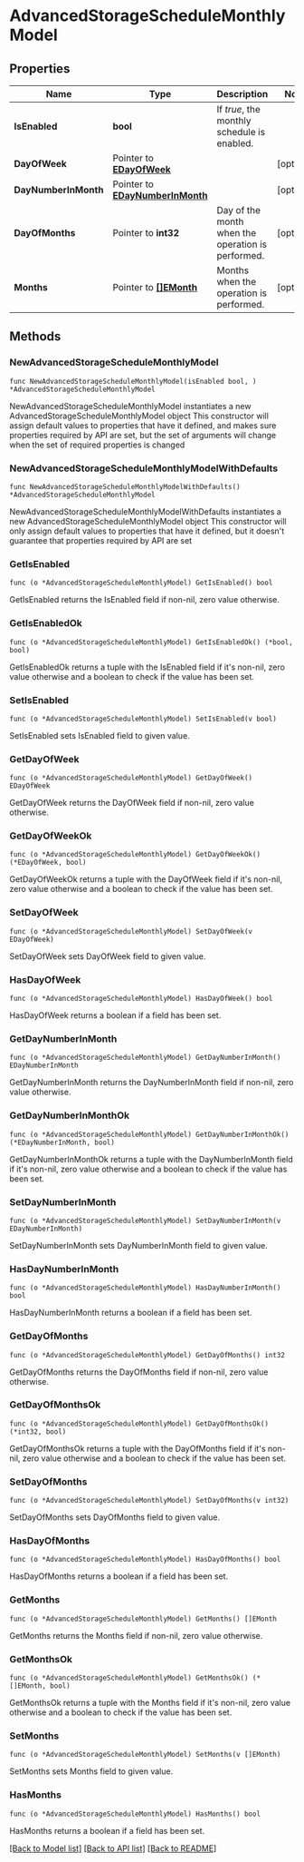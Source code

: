 # AdvancedStorageScheduleMonthlyModel

## Properties

Name | Type | Description | Notes
------------ | ------------- | ------------- | -------------
**IsEnabled** | **bool** | If *true*, the monthly schedule is enabled. | 
**DayOfWeek** | Pointer to [**EDayOfWeek**](EDayOfWeek.md) |  | [optional] 
**DayNumberInMonth** | Pointer to [**EDayNumberInMonth**](EDayNumberInMonth.md) |  | [optional] 
**DayOfMonths** | Pointer to **int32** | Day of the month when the operation is performed. | [optional] 
**Months** | Pointer to [**[]EMonth**](EMonth.md) | Months when the operation is performed. | [optional] 

## Methods

### NewAdvancedStorageScheduleMonthlyModel

`func NewAdvancedStorageScheduleMonthlyModel(isEnabled bool, ) *AdvancedStorageScheduleMonthlyModel`

NewAdvancedStorageScheduleMonthlyModel instantiates a new AdvancedStorageScheduleMonthlyModel object
This constructor will assign default values to properties that have it defined,
and makes sure properties required by API are set, but the set of arguments
will change when the set of required properties is changed

### NewAdvancedStorageScheduleMonthlyModelWithDefaults

`func NewAdvancedStorageScheduleMonthlyModelWithDefaults() *AdvancedStorageScheduleMonthlyModel`

NewAdvancedStorageScheduleMonthlyModelWithDefaults instantiates a new AdvancedStorageScheduleMonthlyModel object
This constructor will only assign default values to properties that have it defined,
but it doesn't guarantee that properties required by API are set

### GetIsEnabled

`func (o *AdvancedStorageScheduleMonthlyModel) GetIsEnabled() bool`

GetIsEnabled returns the IsEnabled field if non-nil, zero value otherwise.

### GetIsEnabledOk

`func (o *AdvancedStorageScheduleMonthlyModel) GetIsEnabledOk() (*bool, bool)`

GetIsEnabledOk returns a tuple with the IsEnabled field if it's non-nil, zero value otherwise
and a boolean to check if the value has been set.

### SetIsEnabled

`func (o *AdvancedStorageScheduleMonthlyModel) SetIsEnabled(v bool)`

SetIsEnabled sets IsEnabled field to given value.


### GetDayOfWeek

`func (o *AdvancedStorageScheduleMonthlyModel) GetDayOfWeek() EDayOfWeek`

GetDayOfWeek returns the DayOfWeek field if non-nil, zero value otherwise.

### GetDayOfWeekOk

`func (o *AdvancedStorageScheduleMonthlyModel) GetDayOfWeekOk() (*EDayOfWeek, bool)`

GetDayOfWeekOk returns a tuple with the DayOfWeek field if it's non-nil, zero value otherwise
and a boolean to check if the value has been set.

### SetDayOfWeek

`func (o *AdvancedStorageScheduleMonthlyModel) SetDayOfWeek(v EDayOfWeek)`

SetDayOfWeek sets DayOfWeek field to given value.

### HasDayOfWeek

`func (o *AdvancedStorageScheduleMonthlyModel) HasDayOfWeek() bool`

HasDayOfWeek returns a boolean if a field has been set.

### GetDayNumberInMonth

`func (o *AdvancedStorageScheduleMonthlyModel) GetDayNumberInMonth() EDayNumberInMonth`

GetDayNumberInMonth returns the DayNumberInMonth field if non-nil, zero value otherwise.

### GetDayNumberInMonthOk

`func (o *AdvancedStorageScheduleMonthlyModel) GetDayNumberInMonthOk() (*EDayNumberInMonth, bool)`

GetDayNumberInMonthOk returns a tuple with the DayNumberInMonth field if it's non-nil, zero value otherwise
and a boolean to check if the value has been set.

### SetDayNumberInMonth

`func (o *AdvancedStorageScheduleMonthlyModel) SetDayNumberInMonth(v EDayNumberInMonth)`

SetDayNumberInMonth sets DayNumberInMonth field to given value.

### HasDayNumberInMonth

`func (o *AdvancedStorageScheduleMonthlyModel) HasDayNumberInMonth() bool`

HasDayNumberInMonth returns a boolean if a field has been set.

### GetDayOfMonths

`func (o *AdvancedStorageScheduleMonthlyModel) GetDayOfMonths() int32`

GetDayOfMonths returns the DayOfMonths field if non-nil, zero value otherwise.

### GetDayOfMonthsOk

`func (o *AdvancedStorageScheduleMonthlyModel) GetDayOfMonthsOk() (*int32, bool)`

GetDayOfMonthsOk returns a tuple with the DayOfMonths field if it's non-nil, zero value otherwise
and a boolean to check if the value has been set.

### SetDayOfMonths

`func (o *AdvancedStorageScheduleMonthlyModel) SetDayOfMonths(v int32)`

SetDayOfMonths sets DayOfMonths field to given value.

### HasDayOfMonths

`func (o *AdvancedStorageScheduleMonthlyModel) HasDayOfMonths() bool`

HasDayOfMonths returns a boolean if a field has been set.

### GetMonths

`func (o *AdvancedStorageScheduleMonthlyModel) GetMonths() []EMonth`

GetMonths returns the Months field if non-nil, zero value otherwise.

### GetMonthsOk

`func (o *AdvancedStorageScheduleMonthlyModel) GetMonthsOk() (*[]EMonth, bool)`

GetMonthsOk returns a tuple with the Months field if it's non-nil, zero value otherwise
and a boolean to check if the value has been set.

### SetMonths

`func (o *AdvancedStorageScheduleMonthlyModel) SetMonths(v []EMonth)`

SetMonths sets Months field to given value.

### HasMonths

`func (o *AdvancedStorageScheduleMonthlyModel) HasMonths() bool`

HasMonths returns a boolean if a field has been set.


[[Back to Model list]](../README.md#documentation-for-models) [[Back to API list]](../README.md#documentation-for-api-endpoints) [[Back to README]](../README.md)


